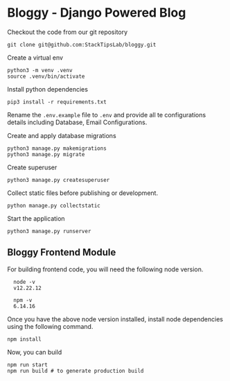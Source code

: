 # Bloggy - Django Powered Blog

Checkout the code from our git repository

    git clone git@github.com:StackTipsLab/bloggy.git

Create a virtual env
   
```shell
python3 -m venv .venv
source .venv/bin/activate
```

Install python dependencies

```shell
pip3 install -r requirements.txt
```

Rename the `.env.example` file to `.env` and provide all te configurations details including Database, Email Configurations. 

Create and apply database migrations

```shell
python3 manage.py makemigrations
python3 manage.py migrate
```

Create superuser

```shell
python3 manage.py createsuperuser
```


Collect static files before publishing or development.

```shell    
python manage.py collectstatic
```

Start the application

```shell
python3 manage.py runserver
```


## Bloggy Frontend Module

For building frontend code, you will need the following node version.

```shell
  node -v
  v12.22.12
  
  npm -v      
  6.14.16  
```

Once you have the above node version installed, install node dependencies using the following command.

```shell
npm install

```

Now, you can build 

```shell
npm run start
npm run build # to generate production build
```
